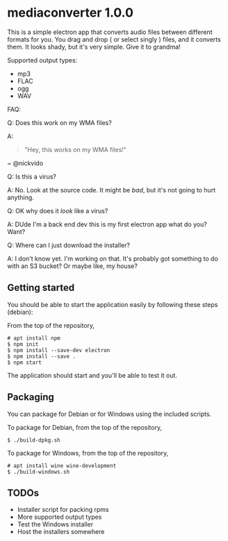 # mediaconverter 1.0.0
This is a simple electron app that converts audio files between different formats for you. You drag and drop ( or select singly ) files, and it converts them. It looks shady, but it's very simple. Give it to grandma!

Supported output types:

- mp3
- FLAC
- ogg
- WAV

FAQ:

Q: Does this work on my WMA files?

A:

>"Hey, this works on my WMA files!"

~ @nickvido

Q: Is this a virus?

A: No. Look at the source code. It might be _bad_, but it's not going to hurt anything.

Q: OK why does it _look_ like a virus?

A: DUde I'm a back end dev this is my first electron app what do you? Want?

Q: Where can I just download the installer?

A: I don't know yet. I'm working on that. It's probably got something to do with an S3 bucket? Or maybe like, my house?

## Getting started

You should be able to start the application easily by following these steps (debian):

From the top of the repository,

```
# apt install npm
$ npm init
$ npm install --save-dev electron
$ npm install --save .
$ npm start
```

The application should start and you'll be able to test it out.


## Packaging

You can package for Debian or for Windows using the included scripts.

To package for Debian, from the top of the repository,

```
$ ./build-dpkg.sh
```

To package for Windows, from the top of the repository,

```
# apt install wine wine-development
$ ./build-windows.sh
```

## TODOs

- Installer script for packing rpms
- More supported output types
- Test the Windows installer
- Host the installers somewhere
